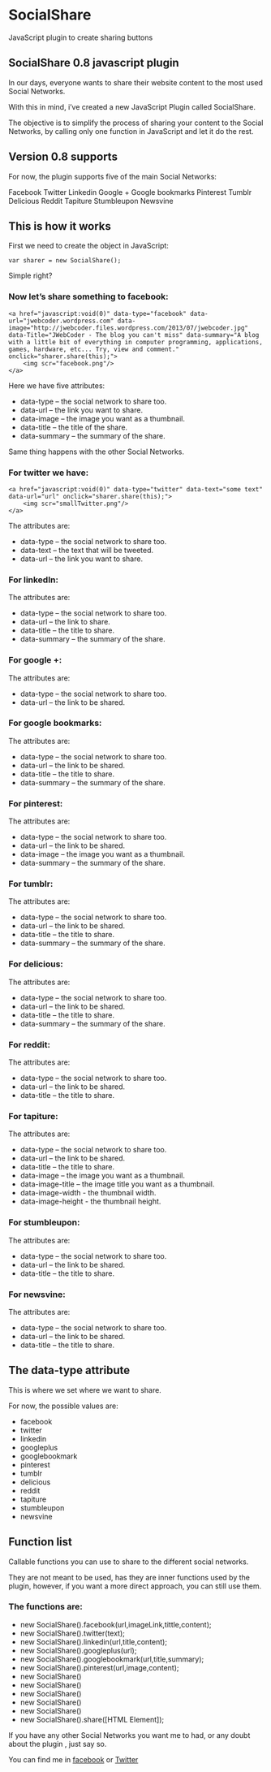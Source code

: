 SocialShare
===========

JavaScript plugin to create sharing buttons

SocialShare 0.8 javascript plugin
-----------

In our days, everyone wants to share their website content to the most used Social Networks.

With this in mind, i’ve created a new JavaScript Plugin called SocialShare.

The objective is to simplify the process of sharing your content to the Social Networks, by calling only one function in JavaScript and let it do the rest.


Version 0.8 supports
-----------

For now, the plugin supports five of the main Social Networks:

Facebook
Twitter
Linkedin
Google +
Google bookmarks
Pinterest
Tumblr
Delicious
Reddit
Tapiture
Stumbleupon
Newsvine

This is how it works
-----------

First we need to create the object in JavaScript:

    var sharer = new SocialShare();

Simple right?

### Now let’s share something to facebook:

    <a href="javascript:void(0)" data-type="facebook" data-url="jwebcoder.wordpress.com" data-image="http://jwebcoder.files.wordpress.com/2013/07/jwebcoder.jpg" data-Title="JWebCoder - The blog you can't miss" data-summary="A blog with a little bit of everything in computer programming, applications, games, hardware, etc... Try, view and comment." onclick="sharer.share(this);">
        <img scr="facebook.png"/>
    </a>
    
Here we have five attributes:

* data-type – the social network to share too.
* data-url – the link you want to share.
* data-image – the image you want as a thumbnail.
* data-title – the title of the share.
* data-summary – the summary of the share.

Same thing happens with the other Social Networks.

### For twitter we have:

    <a href="javascript:void(0)" data-type="twitter" data-text="some text" data-url="url" onclick="sharer.share(this);">
        <img scr="smallTwitter.png"/>
    </a>

The attributes are:

* data-type – the social network to share too.
* data-text – the text that will be tweeted.
* data-url – the link you want to share.

### For linkedIn:

The attributes are:

* data-type – the social network to share too.
* data-url – the link to share.
* data-title – the title to share.
* data-summary – the summary of the share.

### For google +:

The attributes are:

* data-type – the social network to share too.
* data-url – the link to be shared.

### For google bookmarks:

The attributes are:

* data-type – the social network to share too.
* data-url – the link to be shared.
* data-title – the title to share.
* data-summary – the summary of the share.

### For pinterest:

The attributes are:

* data-type – the social network to share too.
* data-url – the link to be shared.
* data-image – the image you want as a thumbnail.
* data-summary – the summary of the share.

### For tumblr:

The attributes are:

* data-type – the social network to share too.
* data-url – the link to be shared.
* data-title – the title to share.
* data-summary – the summary of the share.

### For delicious:

The attributes are:

* data-type – the social network to share too.
* data-url – the link to be shared.
* data-title – the title to share.
* data-summary – the summary of the share.

### For reddit:

The attributes are:

* data-type – the social network to share too.
* data-url – the link to be shared.
* data-title – the title to share.

### For tapiture:

The attributes are:

* data-type – the social network to share too.
* data-url – the link to be shared.
* data-title – the title to share.
* data-image – the image you want as a thumbnail.
* data-image-title – the image title you want as a thumbnail.
* data-image-width - the thumbnail width.
* data-image-height - the thumbnail height.

### For stumbleupon:

The attributes are:

* data-type – the social network to share too.
* data-url – the link to be shared.
* data-title – the title to share.

### For newsvine:

The attributes are:

* data-type – the social network to share too.
* data-url – the link to be shared.
* data-title – the title to share.

The data-type attribute
--------

This is where we set where we want to share.

For now, the possible values are:

* facebook
* twitter
* linkedin
* googleplus
* googlebookmark
* pinterest
* tumblr
* delicious
* reddit
* tapiture
* stumbleupon
* newsvine

Function list
--------

Callable functions you can use to share to the different social networks.

They are not meant to be used, has they are inner functions used by the plugin, however, if you want a more direct approach, you can still use them.

### The functions are:

* new SocialShare().facebook(url,imageLink,tittle,content);
* new SocialShare().twitter(text);
* new SocialShare().linkedin(url,title,content);
* new SocialShare().googleplus(url);
* new SocialShare().googlebookmark(url,title,summary);
* new SocialShare().pinterest(url,image,content);
* new SocialShare()
* new SocialShare()
* new SocialShare()
* new SocialShare()
* new SocialShare()
* new SocialShare().share([HTML Element]);

If you have any other Social Networks you want me to had, or any doubt about the plugin , just say so.

You can find me in [facebook](https://www.facebook.com/JWebCoder) or [Twitter](https://twitter.com/JWebCoder)
